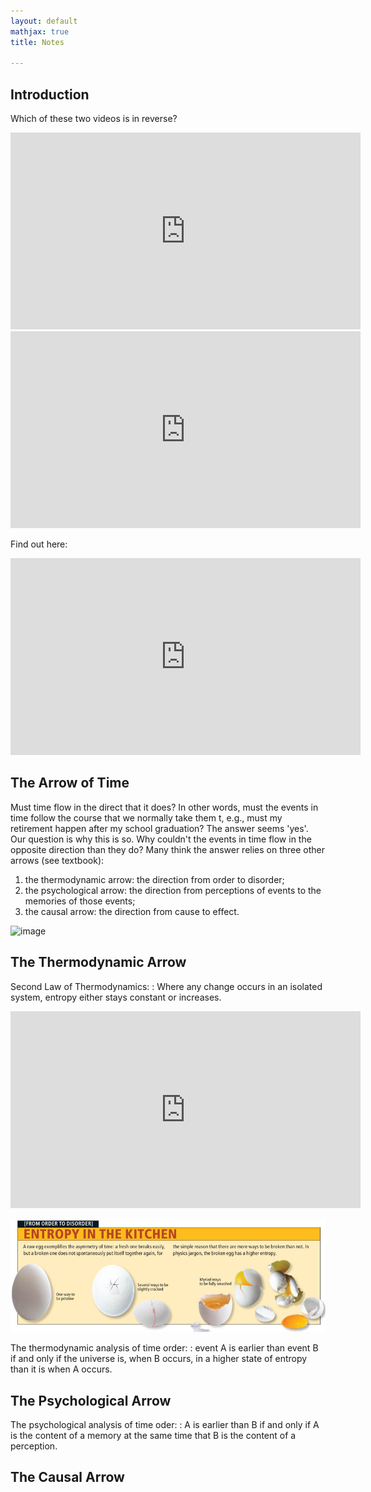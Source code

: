 ```yaml
---
layout: default
mathjax: true
title: Notes

---
```



## Introduction

Which of these two videos is in reverse? 

<iframe width="560" height="315" src="https://www.youtube.com/embed/g_a3TQ9L9cM" frameborder="0" allow="accelerometer; autoplay; encrypted-media; gyroscope; picture-in-picture" allowfullscreen></iframe>

<iframe width="560" height="315" src="https://www.youtube.com/embed/D-eDNDfU3oY" frameborder="0" allow="accelerometer; autoplay; encrypted-media; gyroscope; picture-in-picture" allowfullscreen></iframe>


Find out here: 

<iframe width="560" height="315" src="https://www.youtube.com/embed/SI5-UQKQVIM" frameborder="0" allow="accelerometer; autoplay; encrypted-media; gyroscope; picture-in-picture" allowfullscreen></iframe>


## The Arrow of Time

Must time flow in the direct that it does? In other words, must the events in time follow the course that we normally take them t, e.g., must my retirement happen after my school graduation? The answer seems 'yes'. Our question is why this is so. Why couldn't the events in time flow in the opposite direction than they do? Many think the answer relies on three other arrows (see textbook): 

1. the thermodynamic arrow: the direction from order to disorder;
2. the psychological arrow: the direction from perceptions of events to the memories of those events;
3. the causal arrow: the direction from cause to effect.


![image](arrows.jpg)


## The Thermodynamic Arrow

Second Law of Thermodynamics: 
: Where any change occurs in an isolated system, entropy either stays constant or increases.


<iframe width="560" height="315" src="https://www.youtube.com/embed/YM-uykVfq_E" frameborder="0" allow="accelerometer; autoplay; encrypted-media; gyroscope; picture-in-picture" allowfullscreen></iframe>

![image](ent.jpg)


The thermodynamic analysis of time order: 
: event A is earlier than event B if and only if the universe is, when B occurs, in a higher state of entropy than it is when A occurs.

## The Psychological Arrow

The psychological analysis of time oder: 
: A is earlier than B if and only if A is the content of a memory at the same time that B is the content of a perception.



## The Causal Arrow


